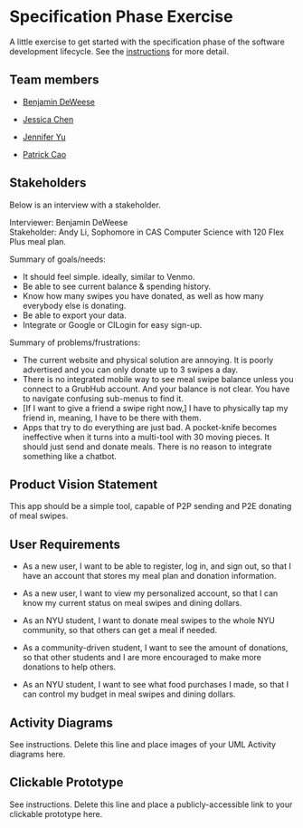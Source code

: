 # Specification Phase Exercise

A little exercise to get started with the specification phase of the software development lifecycle. See the [instructions](instructions.md) for more detail.

## Team members

* [Benjamin DeWeese](https://github.com/bdeweesevans)

* [Jessica Chen](https://github.com/jessicahc)

* [Jennifer Yu](https://github.com/jenniferyuuu)

* [Patrick Cao](https://github.com/Novrain7)

## Stakeholders

Below is an interview with a stakeholder.

Interviewer: Benjamin DeWeese  
Stakeholder: Andy Li, Sophomore in CAS Computer Science with 120 Flex Plus meal plan.

Summary of goals/needs:

- It should feel simple. ideally, similar to Venmo.
- Be able to see current balance & spending history.
- Know how many swipes you have donated, as well as how many everybody else is donating.
- Be able to export your data.
- Integrate or Google or CILogin for easy sign-up.

Summary of problems/frustrations:

- The current website and physical solution are annoying. It is poorly advertised and you can only donate up to 3 swipes a day.
- There is no integrated mobile way to see meal swipe balance unless you connect to a GrubHub account. And your balance is not clear. You have to navigate confusing sub-menus to find it.
- [If I want to give a friend a swipe right now,] I have to physically tap my friend in, meaning, I have to be there with them.
- Apps that try to do everything are just bad. A pocket-knife becomes ineffective when it turns into a multi-tool with 30 moving pieces. It should just send and donate meals. There is no reason to integrate something like a chatbot.

## Product Vision Statement

This app should be a simple tool, capable of P2P sending and P2E donating of meal swipes.

## User Requirements

* As a new user, I want to be able to register, log in, and sign out, so that I have an account that stores my meal plan and donation information. 

* As a new user, I want to view my personalized account, so that I can know my current status on meal swipes and dining dollars. 

* As an NYU student, I want to donate meal swipes to the whole NYU community, so that others can get a meal if needed. 

* As a community-driven student, I want to see the amount of donations, so that other students and I are more encouraged to make more donations to help others. 

* As an NYU student, I want to see what food purchases I made, so that I can control my budget in meal swipes and dining dollars. 

## Activity Diagrams

See instructions. Delete this line and place images of your UML Activity diagrams here.

## Clickable Prototype

See instructions. Delete this line and place a publicly-accessible link to your clickable prototype here.
